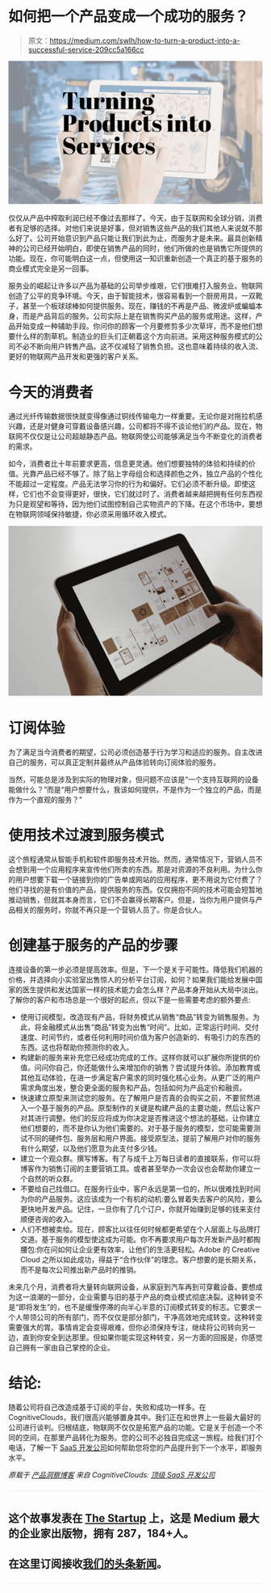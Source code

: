 # 如何把一个产品变成一个成功的服务？

> 原文：<https://medium.com/swlh/how-to-turn-a-product-into-a-successful-service-209cc5a166cc>

![](img/66df356878f8b67257ab74281a8618c3.png)

仅仅从产品中榨取利润已经不像过去那样了。今天，由于互联网和全球分销，消费者有足够的选择。对他们来说是好事，但对销售这些产品的我们其他人来说就不那么好了。公司开始意识到产品只能让我们到此为止，而服务才是未来。最具创新精神的公司已经开始明白，即使在销售产品的同时，他们所做的也是销售它所提供的功能。现在，你可能明白这一点，但使用这一知识重新创造一个真正的基于服务的商业模式完全是另一回事。

服务业的崛起让许多以产品为基础的公司举步维艰，它们很难打入服务业。物联网创造了公平的竞争环境。今天，由于智能技术，很容易看到一个厨房用具，一双靴子，甚至一个板球球棒如何提供服务。现在，赚钱的不再是产品、微波炉或蝙蝠本身，而是产品背后的服务。公司实际上是在销售购买产品的服务或用途。这样，产品开始变成一种辅助手段。你问你的顾客一个月要修剪多少次草坪，而不是他们想要什么样的割草机。制造业的巨头们正朝着这个方向前进。采用这种服务模式的公司不必不断向用户转售产品。这不仅减轻了销售负担。这也意味着持续的收入流、更好的物联网产品开发和更强的客户关系。

# 今天的消费者

通过光纤传输数据很快就变得像通过铜线传输电力一样重要。无论你是对拖拉机感兴趣，还是对健身可穿戴设备感兴趣，公司都将不得不谈论他们的产品。现在，物联网不仅仅是让公司超越静态产品。物联网使公司能够满足当今不断变化的消费者的需求。

如今，消费者比十年前要求更高，信息更灵通。他们想要独特的体验和持续的价值。光靠产品已经不够了。除了贴上字母组合和选择颜色之外，独立产品的个性化不能超过一定程度。产品无法学习你的行为和偏好。它们必须不断升级。即使这样，它们也不会变得更好，很快，它们就过时了。消费者越来越把拥有任何东西视为只是观望和等待，因为他们试图控制自己实物资产的下降。在这个市场中，要想在物联网领域保持敏捷，你必须采用循环收入模式。

![](img/e45de6187f92688f2a2fc205569ea082.png)

# 订阅体验

为了满足当今消费者的期望，公司必须创造基于行为学习和适应的服务。自主改进自己的服务，可以真正定制并最终从产品体验转向订阅体验的服务。

当然，可能总是涉及到实际的物理对象，但问题不应该是“一个支持互联网的设备能做什么？”而是“用户想要什么，我该如何提供，不是作为一个独立的产品，而是作为一个直观的服务？”

# 使用技术过渡到服务模式

这个旅程通常从智能手机和软件即服务技术开始。然而，通常情况下，营销人员不会想到用一个应用程序来宣传他们所卖的东西。那是对资源的不良利用。为什么你的用户想要下载一个链接到你的广告单或网站的应用程序，更不用说为它付费了？他们寻找的是有价值的产品，提供服务的东西。仅仅拥抱不同的技术可能会短暂地推动销售，但就其本身而言，它们不会赢得长期客户。但是，当你为用户提供与产品相关的服务时，你就不再只是一个营销人员了。你是合伙人。

# 创建基于服务的产品的步骤

连接设备的第一步必须是提高效率。但是，下一个是关于可能性。降低我们机器的价格，并选择向小实验室出售惊人的分析平台订阅，如何？如果我们能给发展中国家的医生提供和发达国家一样的技术能力会怎么样？产品本身开始从大局中淡出。了解你的客户和市场总是一个很好的起点，但以下是一些需要考虑的额外要点:

*   使用订阅模型。改造现有产品，将财务模式从销售“商品”转变为销售服务。为此，将金融模式从出售“商品”转变为出售“时间”。比如，正常运行时间、交付速度、时间节约，或者任何利用时间价值为客户创造新的、有吸引力的东西的东西。这也将帮助你预测你的收入。
*   构建新的服务来补充您已经成功完成的工作。这样你就可以扩展你所提供的价值。问问你自己，你还能做什么来增加你的销售？尝试提升体验。添加教育或其他互动体验，在进一步满足客户需求的同时强化核心业务。从更广泛的用户需求角度出发，整合更全面的服务和产品，包括如何为产品定价和融资。
*   快速建立原型来测试您的服务。在了解用户是否真的会购买之前，不要贸然进入一个基于服务的产品。原型制作的关键是构建产品的主要功能，然后让客户对其进行调整。他们的反应将成为你决定是否推进这个想法的基础，让你建立他们想要的，而不是你认为他们需要的。对于基于服务的模型，您可能需要测试不同的硬件包、服务层和用户界面。接受原型法，提前了解用户对你的服务有什么期望，以及他们愿意为此支付多少钱。
*   建立一个观众群。撰写博客。有了与成千上万每日读者的直接联系，你可以将博客作为销售订阅的主要营销工具。或者甚至举办一次会议也会帮助你建立一个自然的听众群。
*   不要给自己找借口。在服务行业中，客户永远是第一位的，所以很难找到时间为你的产品服务。这应该成为一个有机的动机:要么冒着失去客户的风险，要么更快地开发产品。记住，一旦你有了几个订户，你就开始赚到足够的钱来支付顺便咨询的收入。
*   人们不想被卖给。现在，顾客比以往任何时候都更希望在个人层面上与品牌打交道。基于服务的模型使这成为可能。你不再要求用户每次开发新产品时都掏腰包:你在问如何让企业更有效率，让他们的生活更轻松。Adobe 的 Creative Cloud 之所以如此成功，得益于“合作伙伴”的理念。客户想要的是长期关系，而不是每次公司推出新产品时的推销。

未来几个月，消费者将大量转向联网设备，从家庭到汽车再到可穿戴设备。要想成为这一浪潮的一部分，企业需要与旧的基于产品的商业模式彻底决裂。这种转变不是“即将发生”的，也不是缓慢停滞的向半心半意的订阅模式转变的标志。它要求一个人带领公司的所有部门，而不仅仅是部分部门，干净高效地完成转变。这种转变需要强大的胃。事情肯定会变得艰难，但你必须保持专注，继续将公司转向另一边，直到你安全到达那里。但如果你能实现这种转变，另一方面的回报是，你感觉自己拥有一家由自己掌控的企业。

# 结论:

随着公司将自己改造成基于订阅的平台，失败和成功一样多。在 CognitiveClouds，我们很高兴能够置身其中。我们正在和世界上一些最大最好的公司进行谈判。归根结底，物联网不仅仅是拓宽产品的功能。它是关于创造一个不同的空间，在那里产品转化为服务。您的公司不必独自完成这一旅程。给我们打个电话，了解一下 [SaaS 开发公司](https://www.cognitiveclouds.com/custom-software-development-services/saas-application-development-company)如何帮助您将您的产品提升到下一个水平，即服务水平。

*原载于* [*产品洞察博客*](https://www.cognitiveclouds.com/insights/) *来自 CognitiveClouds:* [*顶级 SaaS 开发公司*](https://www.cognitiveclouds.com/custom-software-development-services/saas-application-development-company)

![](img/731acf26f5d44fdc58d99a6388fe935d.png)

## 这个故事发表在 [The Startup](https://medium.com/swlh) 上，这是 Medium 最大的企业家出版物，拥有 287，184+人。

## 在这里订阅接收[我们的头条新闻](http://growthsupply.com/the-startup-newsletter/)。

![](img/731acf26f5d44fdc58d99a6388fe935d.png)